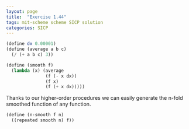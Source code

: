 ```yaml
---
layout: page
title:  "Exercise 1.44"
tags: mit-scheme scheme SICP solution
categories: SICP
---
```

```scheme
(define dx 0.00001)
(define (average a b c)
  (/ (+ a b c) 3))

(define (smooth f)
  (lambda (x) (average
               (f (- x dx))
               (f x)
               (f (+ x dx)))))
```
Thanks to our higher-order procedures we can easily generate the n-fold smoothed function of any function.
```scheme
(define (n-smooth f n)
  ((repeated smooth n) f))
```